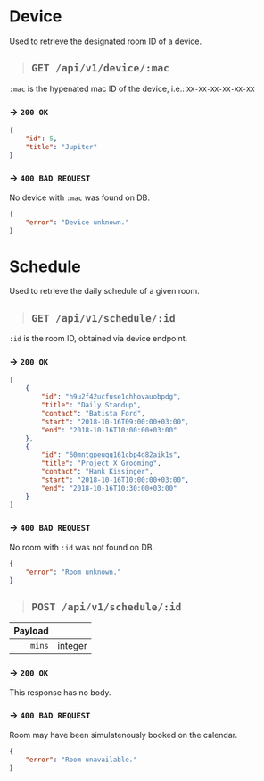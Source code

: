 # Device

Used to retrieve the designated room ID of a device.

> ##  `GET /api/v1/device/:mac`

`:mac` is the hypenated mac ID of the device, i.e.: `XX-XX-XX-XX-XX-XX`

### → `200 OK`

```json
{
    "id": 5,
    "title": "Jupiter"
}
```

### → `400 BAD REQUEST`

No device with `:mac` was found on DB.

```json
{
    "error": "Device unknown."
}
```

# Schedule

Used to retrieve the daily schedule of a given room.

> ## `GET /api/v1/schedule/:id`

`:id` is the room ID, obtained via device endpoint.

### → `200 OK`

```json
[
    {
        "id": "h9u2f42ucfuse1chhovauobpdg",
        "title": "Daily Standup",
        "contact": "Batista Ford",
        "start": "2018-10-16T09:00:00+03:00",
        "end": "2018-10-16T10:00:00+03:00"
    },
    {
        "id": "60mntgpeuqq161cbp4d82aik1s",
        "title": "Project X Grooming",
        "contact": "Hank Kissinger",
        "start": "2018-10-16T10:00:00+03:00",
        "end": "2018-10-16T10:30:00+03:00"
    }
]
```

### → `400 BAD REQUEST`

No room with `:id` was not found on DB.

```json
{
    "error": "Room unknown."
}
```

> ## `POST /api/v1/schedule/:id`

| Payload | |
| ---: | :--- |
| `mins` | integer |

### → `200 OK`

This response has no body.

### → `400 BAD REQUEST`

Room may have been simulatenously booked on the calendar.

```json
{
    "error": "Room unavailable."
}
```
